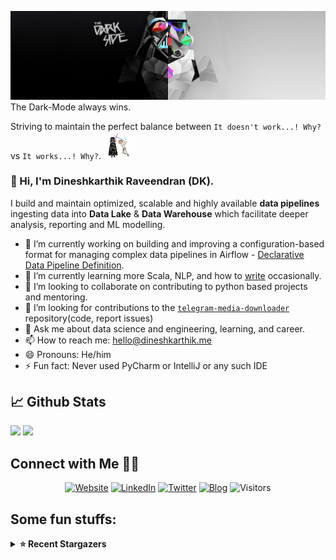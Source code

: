 ![](https://github.com/Dineshkarthik/Dineshkarthik/blob/master/assets/cover.jpg)
The Dark-Mode always wins.

Striving to maintain the perfect balance between `It doesn't work...! Why?` vs `It works...! Why?`. <img src="https://github.com/Dineshkarthik/Dineshkarthik/blob/master/assets/starwars_fight.gif" width="50">


### 👋 Hi, I'm Dineshkarthik Raveendran (DK).

I build and maintain optimized, scalable and highly available **data pipelines** ingesting data into **Data Lake** & **Data Warehouse** which facilitate deeper analysis, reporting and ML modelling.


- 🔭 I’m currently working on building and improving a configuration-based format for managing complex data pipelines in Airflow - [Declarative Data Pipeline Definition](https://www.thoughtworks.com/de/radar/techniques?blipid=202005084).
- 🌱 I’m currently learning more Scala, NLP, and how to [write](https://medium.com/@dineshkarthik.r) occasionally.
- 👯 I’m looking to collaborate on contributing to python based projects and mentoring.
- 🤔 I’m looking for contributions to the [`telegram-media-downloader`](https://github.com/Dineshkarthik/telegram_media_downloader) repository(code, report issues) 
- 💬 Ask me about data science and engineering, learning, and career.
- 📫 How to reach me: [hello@dineshkarthik.me](mailto:hello@dineshkarthik.me)
- 😄 Pronouns: He/him
- ⚡ Fun fact: Never used PyCharm or IntelliJ or any such IDE

## 📈 Github Stats
<img height="180em" src="https://github-readme-stats.vercel.app/api?username=Dineshkarthik&show_icons=true&hide_border=true&&count_private=true&include_all_commits=true" />
<img height="180em" src="https://github-readme-streak-stats.herokuapp.com/?user=Dineshkarthik&hide_border=true" />
  
## Connect with Me 🤝🏻

<p align="center">
<a href="https://dineshkarthik.me"><img alt="Website" src="https://img.shields.io/badge/Website-dineshkarthik.me-blue?style=flat&logo=google-chrome"></a>
<a href="https://www.linkedin.com/in/dineshkarthik-r/"><img alt="LinkedIn" src="https://img.shields.io/badge/LinkedIN-Dineshkarthik%20Raveendran-blue?style=flat&logo=linkedin"></a>
<a href="https://twitter.com/Dineshkarthik_R"><img alt="Twitter" src="https://img.shields.io/badge/Twitter-Dineshkarthik%20R-blue?style=flat&logo=twitter"></a>
<a href="https://medium.com/@dineshkarthik.r"><img alt="Blog" src="https://img.shields.io/badge/Medium-Dineshkarthik%20Raveendran-blue?style=flat&logo=medium"></a>
<img alt="Visitors" src="https://visitor-badge.laobi.icu/badge?page_id=Dineshkarthik">
</p>


## Some fun stuffs:

<details>
  <summary><b>⭐ Recent Stargazers</b></summary>
  <table cellspacing="0" cellpadding="0" style="border: none;">
    <tbody cellspacing="0" cellpadding="0" style="border: none;">
      <tr style="border: none;">
        <td style="border: none">
          <a href="https://github.com/kimjoonja">
            <img
              style="border-radius: 50%;"
              align="left"
              src="https://avatars.githubusercontent.com/u/35526029?u=07ce53c07e583e08cc735ba97a940bd5e83a501c&v=4"
              width="96"
              height="65"
            />
          </a>
        </td>
        <td style="border: none">
          <div>
            <a href="https://github.com/kimjoonja">김준자 (Kim Joon Ja)</a> 
            starred <a href="https://github.com/Dineshkarthik/Whatsapp-analyzer">Whatsapp-analyzer</a>
          </div>
          <div>
            User Bio: 때로는 인생이 벽돌로 된 무언가로 머리를 치는 것 같다. 하지만 희망을 잃지 마라 (Sometimes life hits you in the head with a brick. Don't lose faith)
          </div>
        </td>
      </tr>
      <tr style="border: none;">
        <td style="border: none">
          <a href="https://github.com/aliiy">
            <img
              style="border-radius: 50%;"
              align="left"
              src="https://avatars.githubusercontent.com/u/35217559?v=4"
              width="96"
              height="65"
            />
          </a>
        </td>
        <td style="border: none">
          <div>
            <a href="https://github.com/aliiy">aliiy</a> 
            starred <a href="https://github.com/Dineshkarthik/telegram_media_downloader">telegram_media_downloader</a>
          </div>
          <div>
            User Bio: Nothing to 👀 here , no bio...!!
          </div>
        </td>
      </tr>
      <tr style="border: none;">
        <td style="border: none">
          <a href="https://github.com/oneisall8955">
            <img
              style="border-radius: 50%;"
              align="left"
              src="https://avatars.githubusercontent.com/u/44989283?u=1f830d737272cc5413043b240d64c50748f892e8&v=4"
              width="96"
              height="65"
            />
          </a>
        </td>
        <td style="border: none">
          <div>
            <a href="https://github.com/oneisall8955">刘志聪</a> 
            starred <a href="https://github.com/Dineshkarthik/telegram_media_downloader">telegram_media_downloader</a>
          </div>
          <div>
            User Bio: keep coding,keep loving.
          </div>
        </td>
      </tr>
      <tr style="border: none;">
        <td style="border: none">
          <a href="https://github.com/Sarvesh-Kesharwani">
            <img
              style="border-radius: 50%;"
              align="left"
              src="https://avatars.githubusercontent.com/u/22115102?u=908e725a3a57b1baa8a3be73cdb75a94515f7650&v=4"
              width="96"
              height="65"
            />
          </a>
        </td>
        <td style="border: none">
          <div>
            <a href="https://github.com/Sarvesh-Kesharwani">Sarvesh Kesharwani</a> 
            starred <a href="https://github.com/Dineshkarthik/telegram_media_downloader">telegram_media_downloader</a>
          </div>
          <div>
            User Bio: Machine Learning Engineer,
Well versed with sklearn and tensorflow, exploring keras and ivy.
          </div>
        </td>
      </tr>
      <tr style="border: none;">
        <td style="border: none">
          <a href="https://github.com/swhz">
            <img
              style="border-radius: 50%;"
              align="left"
              src="https://avatars.githubusercontent.com/u/20467764?u=4621b9169277f04b9fa15338a3be3966088ff2ca&v=4"
              width="96"
              height="65"
            />
          </a>
        </td>
        <td style="border: none">
          <div>
            <a href="https://github.com/swhz">swhz</a> 
            starred <a href="https://github.com/Dineshkarthik/telegram_media_downloader">telegram_media_downloader</a>
          </div>
          <div>
            User Bio: 热爱互联网，喜欢编程，前端开发者
          </div>
        </td>
      </tr>
      <tr style="border: none;">
        <td style="border: none">
          <a href="https://github.com/ayaz-z">
            <img
              style="border-radius: 50%;"
              align="left"
              src="https://avatars.githubusercontent.com/u/13221522?u=18d33000b77171f2dc3c2ddb5c8767b2786a52e1&v=4"
              width="96"
              height="65"
            />
          </a>
        </td>
        <td style="border: none">
          <div>
            <a href="https://github.com/ayaz-z">Eugene Dobrodeev</a> 
            starred <a href="https://github.com/Dineshkarthik/telegram_media_downloader">telegram_media_downloader</a>
          </div>
          <div>
            User Bio: make sense? good
          </div>
        </td>
      </tr>
      <tr style="border: none;">
        <td style="border: none">
          <a href="https://github.com/AmeSpiceYu">
            <img
              style="border-radius: 50%;"
              align="left"
              src="https://avatars.githubusercontent.com/u/88890267?v=4"
              width="96"
              height="65"
            />
          </a>
        </td>
        <td style="border: none">
          <div>
            <a href="https://github.com/AmeSpiceYu">AmeSpiceYu</a> 
            starred <a href="https://github.com/Dineshkarthik/telegram_media_downloader">telegram_media_downloader</a>
          </div>
          <div>
            User Bio: Nothing to 👀 here , no bio...!!
          </div>
        </td>
      </tr>
      <tr style="border: none;">
        <td style="border: none">
          <a href="https://github.com/sherwinwater">
            <img
              style="border-radius: 50%;"
              align="left"
              src="https://avatars.githubusercontent.com/u/51765660?u=adb716de4766db76b29e4f92ae116139b19753e5&v=4"
              width="96"
              height="65"
            />
          </a>
        </td>
        <td style="border: none">
          <div>
            <a href="https://github.com/sherwinwater">Shuwen</a> 
            starred <a href="https://github.com/Dineshkarthik/codility-training">codility-training</a>
          </div>
          <div>
            User Bio: Software Developer
          </div>
        </td>
      </tr>
      <tr style="border: none;">
        <td style="border: none">
          <a href="https://github.com/liliabakker">
            <img
              style="border-radius: 50%;"
              align="left"
              src="https://avatars.githubusercontent.com/u/105084489?u=9bb7ef850db81c6f76289db65bd0da3208f6e5b7&v=4"
              width="96"
              height="65"
            />
          </a>
        </td>
        <td style="border: none">
          <div>
            <a href="https://github.com/liliabakker">Lilia Bakker</a> 
            starred <a href="https://github.com/Dineshkarthik/codility-training">codility-training</a>
          </div>
          <div>
            User Bio: Nothing to 👀 here , no bio...!!
          </div>
        </td>
      </tr>
      <tr style="border: none;">
        <td style="border: none">
          <a href="https://github.com/wari-sul">
            <img
              style="border-radius: 50%;"
              align="left"
              src="https://avatars.githubusercontent.com/u/108047621?v=4"
              width="96"
              height="65"
            />
          </a>
        </td>
        <td style="border: none">
          <div>
            <a href="https://github.com/wari-sul">wari-sul</a> 
            starred <a href="https://github.com/Dineshkarthik/telegram_media_downloader">telegram_media_downloader</a>
          </div>
          <div>
            User Bio: Nothing to 👀 here , no bio...!!
          </div>
        </td>
      </tr>
      </tbody>
  </table>
</details>
